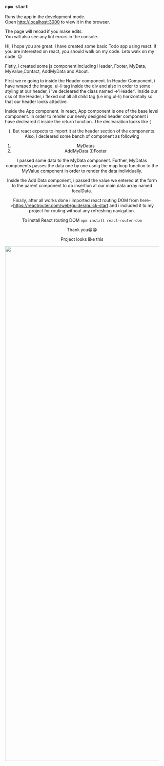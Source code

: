 

### `npm start`

Runs the app in the development mode.\
Open [http://localhost:3000](http://localhost:3000) to view it in the browser.

The page will reload if you make edits.\
You will also see any lint errors in the console.







Hi, I hope you are great.  I have created some basic Todo app using react. if you are interested on react, you should walk on my code. Lets walk on my code. 😉

Fistly, i created some js component including Header, Footer, MyData, MyValue,Contact, AddMyData and About.

First we re going to inside the Header component.
In Header Component, i have wraped the image, ul-li tag inside the div and also in order to some styling at our header, i 've decleared the class named ->'Header'. Inside our css of the Header, i flexed out all    all child tag (i.e img,ul-li) horizontally so that our header looks attactive.

 Inside the App component. 
   In react, App component is one of the base level  component. In order to render our newly designed header component i have  decleared it inside the return function. 
   The declearation looks like {<Header/>}.
   But react expects to import it at the header section of the components.
   Also, I decleared some banch of component as following
   1) MyDatas
   2) AddMyData
   3)Footer
   
   I passed some data to the MyData component.
   Further, MyDatas components passes the data one by one  usnig the map loop function  to the MyValue component  in order to  render the data individually.


  Inside the Add Data component, i passed the value we entered at the form to the parent component to do insertion at   our main data array named localData.


  Finally, after all works done i imported  react routing DOM from here->https://reactrouter.com/web/guides/quick-start and i included it to my project for routing without any refreshing navigation. 
  
  
  To install  React routing DOM
   `npm install react-router-dom`

  
  
  Thank you😁😁
  


Project looks like this 

  
  
  <img width="1680" alt="Screen Shot 2021-06-06 at 19 58 46" src="https://user-images.githubusercontent.com/85444897/120927819-ed982d00-c701-11eb-831e-fb22bea6aee0.png">











